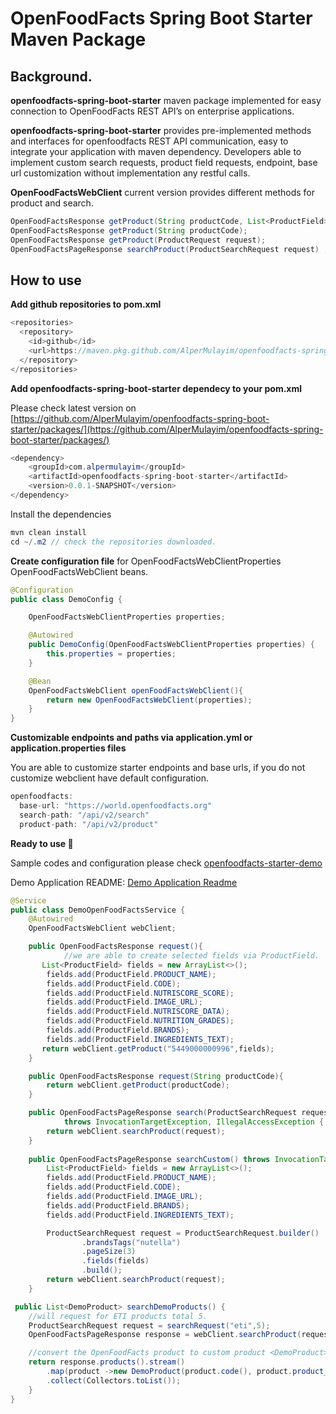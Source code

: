 # OpenFoodFacts Spring Boot Starter Maven Package
## Background.

 **openfoodfacts-spring-boot-starter**  maven package implemented for easy connection to OpenFoodFacts  REST API’s on enterprise applications.  

 **openfoodfacts-spring-boot-starter**   provides pre-implemented methods and interfaces for openfoodfacts  REST API communication, easy to integrate your application with maven dependency.  Developers able to implement custom search requests, product field requests, endpoint, base url  customization without  implementation any restful calls. 

 **OpenFoodFactsWebClient**  current version provides different methods for product and search. 

```java
OpenFoodFactsResponse getProduct(String productCode, List<ProductField> fields);
OpenFoodFactsResponse getProduct(String productCode);
OpenFoodFactsResponse getProduct(ProductRequest request);
OpenFoodFactsPageResponse searchProduct(ProductSearchRequest request) ;
```

## How to use

**Add github repositories to pom.xml** 

```java
<repositories>
  <repository>
    <id>github</id>
    <url>https://maven.pkg.github.com/AlperMulayim/openfoodfacts-spring-boot-starter</url>
  </repository>
</repositories>
```

**Add openfoodfacts-spring-boot-starter dependecy to your  pom.xml** 

 Please check latest version on [https://github.com/AlperMulayim/openfoodfacts-spring-boot-starter/packages/](https://github.com/AlperMulayim/openfoodfacts-spring-boot-starter/packages/)

```java
<dependency>
    <groupId>com.alpermulayim</groupId>
    <artifactId>openfoodfacts-spring-boot-starter</artifactId>
    <version>0.0.1-SNAPSHOT</version>
</dependency>
```

Install the dependencies  

```java
mvn clean install 
cd ~/.m2 // check the repositories downloaded. 
```
**Create configuration file** for OpenFoodFactsWebClientProperties OpenFoodFactsWebClient beans.

```java
@Configuration
public class DemoConfig {

    OpenFoodFactsWebClientProperties properties;

    @Autowired
    public DemoConfig(OpenFoodFactsWebClientProperties properties) {
        this.properties = properties;
    }

    @Bean
    OpenFoodFactsWebClient openFoodFactsWebClient(){
        return new OpenFoodFactsWebClient(properties);
    }
}
```
**Customizable endpoints and paths via application.yml or application.properties files** 

You are able to customize starter endpoints and base urls, if you do not customize webclient have default configuration. 

```java
openfoodfacts:
  base-url: "https://world.openfoodfacts.org"
  search-path: "/api/v2/search"
  product-path: "/api/v2/product"
```
 **Ready to use 🎉**

Sample codes and configuration please check [openfoodfacts-starter-demo](https://github.com/AlperMulayim/openfoodfacts-spring-boot-starter/tree/main/openfoodfacts-starter-demo)

Demo Application README: [Demo Application Readme](https://github.com/AlperMulayim/openfoodfacts-spring-boot-starter/blob/main/DemoApp-README.md)
```java
@Service
public class DemoOpenFoodFactsService {
    @Autowired
    OpenFoodFactsWebClient webClient;

    public OpenFoodFactsResponse request(){
			//we are able to create selected fields via ProductField. 
       List<ProductField> fields = new ArrayList<>();
        fields.add(ProductField.PRODUCT_NAME);
        fields.add(ProductField.CODE);
        fields.add(ProductField.NUTRISCORE_SCORE);
        fields.add(ProductField.IMAGE_URL);
        fields.add(ProductField.NUTRISCORE_DATA);
        fields.add(ProductField.NUTRITION_GRADES);
        fields.add(ProductField.BRANDS);
        fields.add(ProductField.INGREDIENTS_TEXT);
       return webClient.getProduct("5449000000996",fields);
    }

    public OpenFoodFactsResponse request(String productCode){
        return webClient.getProduct(productCode);
    }

    public OpenFoodFactsPageResponse search(ProductSearchRequest request)
            throws InvocationTargetException, IllegalAccessException {
        return webClient.searchProduct(request);
    }
    
    public OpenFoodFactsPageResponse searchCustom() throws InvocationTargetException, IllegalAccessException {
        List<ProductField> fields = new ArrayList<>();
        fields.add(ProductField.PRODUCT_NAME);
        fields.add(ProductField.CODE);
        fields.add(ProductField.IMAGE_URL);
        fields.add(ProductField.BRANDS);
        fields.add(ProductField.INGREDIENTS_TEXT);

        ProductSearchRequest request = ProductSearchRequest.builder()
                .brandsTags("nutella")
                .pageSize(3)
                .fields(fields)
                .build();
        return webClient.searchProduct(request);
    }

 public List<DemoProduct> searchDemoProducts() {
	//will request for ETI products total 5. 
	ProductSearchRequest request = searchRequest("eti",5);
	OpenFoodFactsPageResponse response = webClient.searchProduct(request);

	//convert the OpenFoodFacts product to custom product <DemoProduct> 
	return response.products().stream()
		.map(product ->new DemoProduct(product.code(), product.product_name(),product.imageUrl()))
		.collect(Collectors.toList());
    }
}
```
